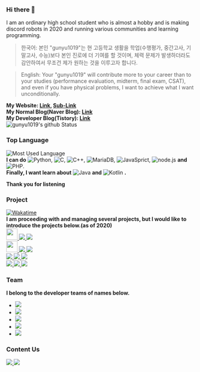 ### Hi there 👋
I am an ordinary high school student who is almost a hobby and is making discord robots in 2020 and running various communities and learning programming.

> 한국어: 본인 "gunyu1019"는 현 고등학교 생활을 학업(수행평가, 중간고사, 기말고사, 수능)보다 본인 진로에 더 기여를 할 것이며, 체력 문제가 발생하더라도 감안하여서 무조건 제가 원하는 것을 이루고자 합니다.

> English: Your "gunyu1019" will contribute more to your career than to your studies (performance evaluation, midterm, final exam, CSAT), and even if you have physical problems, I want to achieve what I want unconditionally.

**My Website: [Link](http://www.yonghyeon.com), [Sub-Link](http://yhs.kr)<br/>
My Normal Blog(Naver Blog): [Link](https://blog.naver.com/gunyu1019)<br/>
My Developer Blog(Tistory):  [Link](https://coding-y.tistory.com)<br/>**
![gunyu1019's github Status](https://github-readme-stats.vercel.app/api?username=gunyu1019&count_private=true&show_icons=true&theme=tokyonight)
### Top Language
![Most Used Language](https://github-readme-stats.vercel.app/api/top-langs/?username=gunyu1019&theme=tokyonight&layout=compact)<br/>
**I can do**
![Python](https://img.shields.io/badge/Python3-3776AB?style=for-the-badge&logo=python&logoColor=fff),
![C](https://img.shields.io/badge/C-A8B9CC?style=for-the-badge&logo=C&logoColor=000),
![C++](https://img.shields.io/badge/C++-0059CC?style=for-the-badge&logo=c%2B%2B&logoColor=fff),
![MariaDB](https://img.shields.io/badge/MariaDB-003545?style=for-the-badge&logo=MariaDB&logoColor=fff),
![JavaSprict](https://img.shields.io/badge/JavaSprict-F7DF1E?style=for-the-badge&logo=javascript&logoColor=000),
![node.js](https://img.shields.io/badge/Node.JS-339933?style=for-the-badge&logo=node.js&logoColor=fff) **and**
![PHP](https://img.shields.io/badge/PHP-777BB4?style=for-the-badge&logo=PHP&logoColor=fff).<br/> **Finally, I want learn about**
![Java](https://img.shields.io/badge/Java-007396?style=for-the-badge&logo=java&logoColor=fff) **and**
![Kotlin](https://img.shields.io/badge/Kotlin-0095D5?style=for-the-badge&logo=Kotlin&logoColor=fff) **.</br>**

**Thank you for listening**

### Project
[![Wakatime](https://github-readme-stats.vercel.app/api/wakatime?username=gunyu1019&theme=tokyonight)](https://wakatime.com/@gunyu1019)<br/>
**I am proceeding with and managing several projects, but I would like to introduce the projects below.(as of 2020)<br/>**
<a href="http://www.yonghyeon.com/YBOT/">
  <img src="http://www.yonghyeon.com/YBOT/static/img/YBOT.png" width="30px">
  <img src="https://img.shields.io/badge/Discord%20Bot-7289DA?style=for-the-badge">
</a><a href="https://github.com/Team-Developer-Space/YBOT">
  <img src="https://img.shields.io/badge/Github-181717?style=for-the-badge&logo=github">
</a><br/>
<a href="http://www.yonghyeon.com/PUBG_BOT/invite.html">
  <img src="https://cdn.discordapp.com/avatars/704683198164238446/881185aa6072380f23df7517e483e8ff.png"  width="30px">
  <img src="https://img.shields.io/badge/Discord%20Bot-7289DA?style=for-the-badge">
</a><a href="https://github.com/Team-Developer-Space/PUBG-BOT">
  <img src="https://img.shields.io/badge/Github-181717?style=for-the-badge&logo=github">
</a><br/><a href="https://yhs.kr">
  <img src="https://img.shields.io/badge/YWEB-00AAFF?style=for-the-badge">
  <img src="https://img.shields.io/badge/PREPARING(MAKING)-AA0000?style=for-the-badge">
</a><a href="https://www.ssllabs.com/ssltest/analyze.html?d=yhs.kr&hideResults=on&latest">
  <img src="https://img.shields.io/badge/SSH%20LAB-A+-00EE00?style=for-the-badge">
</a><br/><a href="https://teamalpha.ga/">
  <img src="https://img.shields.io/badge/MBOT-FFAA00?style=for-the-badge">
  <img src="https://img.shields.io/badge/PREPARING(MAKING)-AA0000?style=for-the-badge">
</a><a href="https://github.com/team-alpha-kr/project-MBOT">
  <img src="https://img.shields.io/badge/Github-181717?style=for-the-badge&logo=github">
</a>


### Team
**I belong to the developer teams of names below.**
<ul>
  <li><a href="https://github.com/Team-Developer-Space"><img src="https://img.shields.io/badge/Team%20Developer%20Space-808080?style=flat-square"></a></li>
  <li><a href="https://github.com/DevHul3"><img src="https://img.shields.io/badge/DevHub-292b2f?style=flat-square"></a></li>
  <li><a href="https://github.com/team-alpha-kr"><img src="https://img.shields.io/badge/Team%20Alpha-AA0000?style=flat-square"></a></li>
  <li><a href="https://github.com/TeamEnd"><img src="https://img.shields.io/badge/Team%20End-808080?style=flat-square"></a></li>
  <li><a href="https://hkdev.services/"><img src="https://img.shields.io/badge/HK%20For%20Developers-16191a?style=flat-square"></a></li>
</ul>

<!--### Tool
<img src="https://img.shields.io/badge/Visual%20Studio%20Code-007ACC?style=for-the-badge&logo=visual%20studio%20code"><ul>
  <li> <img src="https://img.shields.io/badge/Python3-3776AB?style=flat-square&logo=python&logoColor=fff"></li>
  <li> <img src="https://img.shields.io/badge/PHP-777BB4?style=flat-square&logo=php&logoColor=fff"></li>
  <li> <img src="https://img.shields.io/badge/Node.JS-339933?style=flat-square&logo=node.js&logoColor=fff"></li>
  <li> <img src="https://img.shields.io/badge/HTML-E34F26?style=flat-square&logo=html5&logoColor=fff"></li>
  <li> <img src="https://img.shields.io/badge/CSS-1572B6?style=flat-square&logo=css3&logoColor=fff"></li>
</ul>
<img src="https://img.shields.io/badge/Code%20Block-808080?style=for-the-badge"><ul>
  <li> <img src="https://img.shields.io/badge/C-A8B9CC?style=flat-square&logo=C&logoColor=fff"></li>
  <li> <img src="https://img.shields.io/badge/C++-0059CC?style=flat-square&logo=c%2B%2B&logoColor=fff"></li>
</ul>
<img src="https://img.shields.io/badge/IntelliJ%20idea-000000?style=for-the-badge&logo=IntelliJ%20idea"><ul>
  <li> <img src="https://img.shields.io/badge/Java-007396?style=flat-square&logo=java&logoColor=fff"></li>
</ul>
<img src="https://img.shields.io/badge/Notepad-90E59A?style=for-the-badge&logo=Notepad%2B%2B&logoColor=000""><ul>
  <li> <img src="https://img.shields.io/badge/Others-808080?style=flat-square"></li>
</ul>-->

### Content Us
<a href="mailto:gunyu1019@gmail.com">
  <img src="https://img.shields.io/badge/Mail-gunyu1019@gmail.com-0080aa?style=for-the-badge&logo=gmail">
</a><a href="mailto:admin@yhs.com">
  <img src="https://img.shields.io/badge/Domain%20Mail-admin@yhs.kr-0080aa?style=for-the-badge">
</a>
<!--
**gunyu1019/gunyu1019** is a ✨ _special_ ✨ repository because its `README.md` (this file) appears on your GitHub profile.

Here are some ideas to get you started:

- 🔭 I’m currently working on ...
- 🌱 I’m currently learning ...
- 👯 I’m looking to collaborate on ...
- 🤔 I’m looking for help with ...
- 💬 Ask me about ...
- 📫 How to reach me: ...
- 😄 Pronouns: ...
- ⚡ Fun fact: ...
-->
